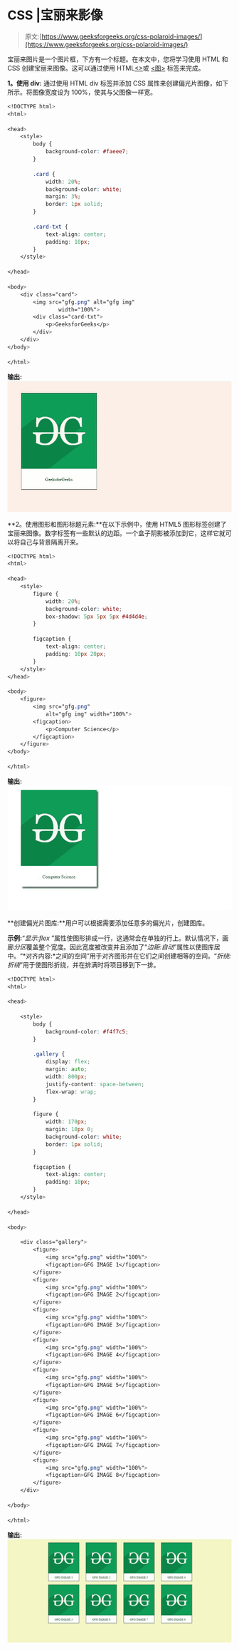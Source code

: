 # CSS |宝丽来影像

> 原文:[https://www.geeksforgeeks.org/css-polaroid-images/](https://www.geeksforgeeks.org/css-polaroid-images/)

宝丽来图片是一个图片框，下方有一个标题。在本文中，您将学习使用 HTML 和 CSS 创建宝丽来图像。这可以通过使用 HTML[<>](https://www.geeksforgeeks.org/div-tag-html/)或 [<图>](https://www.geeksforgeeks.org/html5-figure-tag/) 标签来完成。

**1。使用 div:** 通过使用 HTML div 标签并添加 CSS 属性来创建偏光片图像，如下所示。将图像宽度设为 100%，使其与父图像一样宽。

```css
<!DOCTYPE html>
<html>

<head>
    <style>
        body {
            background-color: #faeee7;
        }

        .card {
            width: 20%;
            background-color: white;
            margin: 3%;
            border: 1px solid;
        }

        .card-txt {
            text-align: center;
            padding: 10px;
        }
    </style>

</head>

<body>
    <div class="card">
        <img src="gfg.png" alt="gfg img" 
                width="100%">
        <div class="card-txt">
            <p>GeeksforGeeks</p>
        </div>
    </div>
</body>

</html>
```

**输出:**
![](img/c06a93fc68849287de794eda4140d11e.png)

**2。使用图形和图形标题元素:**在以下示例中，使用 HTML5 图形标签创建了宝丽来图像。数字标签有一些默认的边距。一个盒子阴影被添加到它，这样它就可以将自己与背景隔离开来。

```css
<!DOCTYPE html>
<html>

<head>
    <style>
        figure {
            width: 20%;
            background-color: white;
            box-shadow: 5px 5px 5px #4d4d4e;
        }

        figcaption {
            text-align: center;
            padding: 10px 20px;
        }
    </style>
</head>

<body>
    <figure>
        <img src="gfg.png" 
            alt="gfg img" width="100%">
        <figcaption>
            <p>Computer Science</p>
        </figcaption>
    </figure>
</body>

</html>
```

**输出:**
![](img/9ead0d05c556cde1e6063288565eb857.png)

**创建偏光片图库:**用户可以根据需要添加任意多的偏光片，创建图库。

**示例:**“*显示:flex* ”属性使图形排成一行，这通常会在单独的行上。默认情况下，画廊*分区*覆盖整个宽度。因此宽度被改变并且添加了“*边距:自动*”属性以使图库居中。“*对齐内容:*之间的空间”用于对齐图形并在它们之间创建相等的空间。“*折绕:折绕*”用于使图形折绕，并在排满时将项目移到下一排。

```css
<!DOCTYPE html>
<html>

<head>

    <style>
        body {
            background-color: #f4f7c5;
        }

        .gallery {
            display: flex;
            margin: auto;
            width: 800px;
            justify-content: space-between;
            flex-wrap: wrap;
        }

        figure {
            width: 170px;
            margin: 10px 0;
            background-color: white;
            border: 1px solid;
        }

        figcaption {
            text-align: center;
            padding: 10px;
        }
    </style>

</head>

<body>

    <div class="gallery">
        <figure>
            <img src="gfg.png" width="100%">
            <figcaption>GFG IMAGE 1</figcaption>
        </figure>
        <figure>
            <img src="gfg.png" width="100%">
            <figcaption>GFG IMAGE 2</figcaption>
        </figure>
        <figure>
            <img src="gfg.png" width="100%">
            <figcaption>GFG IMAGE 3</figcaption>
        </figure>
        <figure>
            <img src="gfg.png" width="100%">
            <figcaption>GFG IMAGE 4</figcaption>
        </figure>
        <figure>
            <img src="gfg.png" width="100%">
            <figcaption>GFG IMAGE 5</figcaption>
        </figure>
        <figure>
            <img src="gfg.png" width="100%">
            <figcaption>GFG IMAGE 6</figcaption>
        </figure>
        <figure>
            <img src="gfg.png" width="100%">
            <figcaption>GFG IMAGE 7</figcaption>
        </figure>
        <figure>
            <img src="gfg.png" width="100%">
            <figcaption>GFG IMAGE 8</figcaption>
        </figure>
    </div>

</body>

</html>
```

**输出:**
![](img/d6acefb70fcf51051453ed693e6f317b.png)
